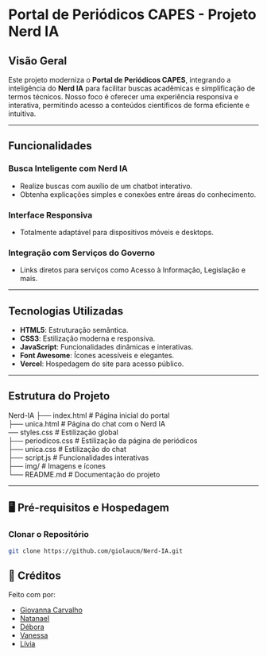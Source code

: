 # Portal de Periódicos CAPES - Projeto Nerd IA

##  Visão Geral

Este projeto moderniza o **Portal de Periódicos CAPES**, integrando a inteligência do **Nerd IA** para facilitar buscas acadêmicas e simplificação de termos técnicos. Nosso foco é oferecer uma experiência responsiva e interativa, permitindo acesso a conteúdos científicos de forma eficiente e intuitiva.

---

##  Funcionalidades

###  **Busca Inteligente com Nerd IA**
- Realize buscas com auxílio de um chatbot interativo.
- Obtenha explicações simples e conexões entre áreas do conhecimento.

###  **Interface Responsiva**
- Totalmente adaptável para dispositivos móveis e desktops.

###  **Integração com Serviços do Governo**
- Links diretos para serviços como Acesso à Informação, Legislação e mais.

---

##  Tecnologias Utilizadas

- **HTML5**: Estruturação semântica.
- **CSS3**: Estilização moderna e responsiva.
- **JavaScript**: Funcionalidades dinâmicas e interativas.
- **Font Awesome**: Ícones acessíveis e elegantes.
- **Vercel**: Hospedagem do site para acesso público.

---

##  Estrutura do Projeto

 Nerd-IA 
 ├── index.html # Página inicial do portal <br>
 ├── unica.html # Página do chat com o Nerd IA <br>
 ── styles.css # Estilização global <br>
 ├── periodicos.css # Estilização da página de periódicos <br>
 ├── unica.css # Estilização do chat <br>
 ├── script.js # Funcionalidades interativas <br>
 ├── img/ # Imagens e ícones <br>
 └── README.md # Documentação do projeto <br>
 
---

## 🖥 Pré-requisitos e Hospedagem

### **Clonar o Repositório**
```bash
git clone https://github.com/giolaucm/Nerd-IA.git
```

## 🌟 Créditos

Feito com por:  
- [Giovanna Carvalho](https://www.linkedin.com/in/giovanna-carvalho)  
- [Natanael](https://www.linkedin.com/in/natanael)  
- [Débora](https://www.linkedin.com/in/debora)  
- [Vanessa](https://www.linkedin.com/in/vanessa)  
- [Lívia](https://www.linkedin.com/in/livia)  







